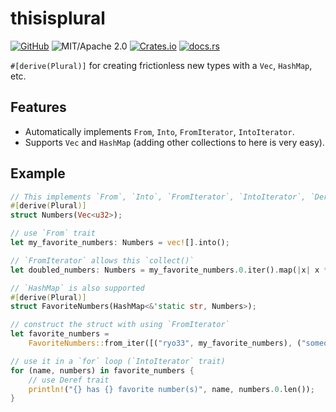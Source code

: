 # thisisplural

[![GitHub](https://img.shields.io/badge/GitHub-ryo33/thisisplural-222222)](https://github.com/ryo33/thisisplural)
![MIT/Apache 2.0](https://img.shields.io/badge/license-MIT%2FApache--2.0-blue.svg)
[![Crates.io](https://img.shields.io/crates/v/thisisplural)](https://crates.io/crates/thisisplural)
[![docs.rs](https://img.shields.io/docsrs/thisisplural)](https://docs.rs/thisisplural)

`#[derive(Plural)]` for creating frictionless new types with a `Vec`, `HashMap`, etc.

## Features

- Automatically implements `From`, `Into`, `FromIterator`, `IntoIterator`.
- Supports `Vec` and `HashMap` (adding other collections to here is very easy).

## Example

```rust
// This implements `From`, `Into`, `FromIterator`, `IntoIterator`, `Deref`, and `DerefMut`.
#[derive(Plural)]
struct Numbers(Vec<u32>);

// use `From` trait
let my_favorite_numbers: Numbers = vec![].into();

// `FromIterator` allows this `collect()`
let doubled_numbers: Numbers = my_favorite_numbers.0.iter().map(|x| x * 2).collect();

// `HashMap` is also supported
#[derive(Plural)]
struct FavoriteNumbers(HashMap<&'static str, Numbers>);

// construct the struct with using `FromIterator`
let favorite_numbers =
    FavoriteNumbers::from_iter([("ryo33", my_favorite_numbers), ("someone", doubled_numbers)]);

// use it in a `for` loop (`IntoIterator` trait)
for (name, numbers) in favorite_numbers {
    // use Deref trait
    println!("{} has {} favorite number(s)", name, numbers.0.len());
}
```
